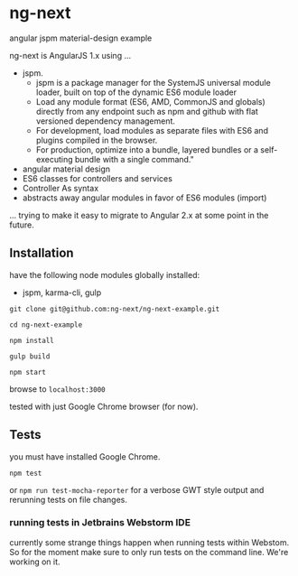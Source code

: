 # ng-next
angular jspm material-design example

ng-next is AngularJS 1.x using ...

- jspm.
  - jspm is a package manager for the SystemJS universal module loader, built on
  top of the dynamic ES6 module loader
  - Load any module format (ES6, AMD, CommonJS and globals) directly from any
 endpoint such as npm and github with flat versioned dependency management.
  - For development, load modules as separate files with ES6 and plugins
 compiled in the browser.
  - For production, optimize into a bundle, layered bundles or a self-executing
 bundle with a single command."
- angular material design
- ES6 classes for controllers and services
- Controller As syntax
- abstracts away angular modules in favor of ES6 modules (import)

... trying to make it easy to migrate to Angular 2.x at some point in the future.

## Installation
have the following node modules globally installed:
- jspm, karma-cli, gulp

`git clone git@github.com:ng-next/ng-next-example.git`

`cd ng-next-example`

`npm install`

`gulp build`

`npm start`

browse to `localhost:3000`

tested with just Google Chrome browser (for now).

## Tests
you must have installed Google Chrome.

`npm test`

or `npm run test-mocha-reporter` for a verbose GWT style output and rerunning
tests on file changes.

### running tests in Jetbrains Webstorm IDE
currently some strange things happen when running tests within Webstom. So
for the moment make sure to only run tests on the command line. We're working
 on it.

